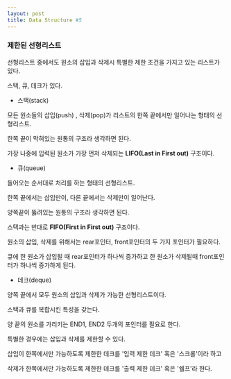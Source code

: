 ```yaml
---
layout: post
title: Data Structure #5
---
```


### 제한된 선형리스트

선형리스트 중에서도 원소의 삽입과 삭제시 특별한 제한 조건을 가지고 있는 리스트가 있다.

스택, 큐, 데크가 있다.



* 스택(stack)

모든 원소들의 삽입(push) , 삭제(pop)가 리스트의 한쪽 끝에서만 일어나는 형태의 선형리스트.

한쪽 끝이 막혀있는 원통의 구조라 생각하면 된다.

가장 나중에 입력된 원소가 가장 먼저 삭제되는 **LIFO(Last in First out)** 구조이다.



* 큐(queue)

들어오는 순서대로 처리를 하는 형태의 선형리스트.

한쪽 끝에서는 삽입만이, 다른 끝에서는 삭제만이 일어난다.

양쪽끝이 뚫려있는 원통의 구조라 생각하면 된다.

스택과는 반대로 **FIFO(First in First out)** 구조이다.

원소의 삽입, 삭제를 위해서는 rear포인터, front포인터의 두 가지 포인터가 필요하다.

큐에 한 원소가 삽입될 때 rear포인터가 하나씩 증가하고 한 원소가 삭제될때 front포인터가 하나씩 증가하게 된다.



* 데크(deque)

양쪽 끝에서 모두 원소의 삽입과 삭제가 가능한 선형리스트이다.

스택과 큐를 복합시킨 특성을 갖는다.

양 끝의 원소를 가리키는 END1, END2 두개의 포인터를 필요로 한다.

특별한 경우에는 삽입과 삭제를 제한할 수 있다.

삽입이 한쪽에서만 가능하도록 제한한 데크를 '입력 제한 데크' 혹은 '스크롤'이라 하고

삭제가 한쪽에서만 가능하도록 제한한 데크를 '출력 제한 데크' 혹은 '쉘프'라 한다.
